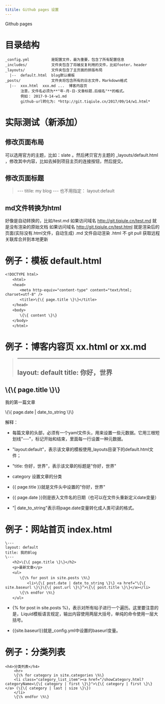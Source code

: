 ```yaml
---
titile: Github pages 设置
---
```

Github pages 
# 目录结构
```
_config.yml          是配置文件，最为重要，包含了所有配置信息
_includes/           文件夹包含了将被反复利用的文件，比如footer，header
_layouts/            文件夹包含了主页面的排版布局
  |--  default.html  blog默认模板
_posts/              文件夹将包含所有的日志文件，Markdown格式
  |--  xxx.html  xxx.md ...  博客内容页
       注意，文件名必须为**"年-月-日-文章标题.后缀名"**的格式。
       例如： 2017-9-14-w1.md  
       github-url转化为: *http://git.tiqiule.cn/2017/09/14/w1.html*

```


# 实际测试（新添加）
## 修改页面布局
   可以选用官方的主题，比如：slate 。然后拷贝官方主题的 _layouts/default.html
，修改其中内容，比如去掉到项目主页的连接按钮，然后提交。

## 修改页面标题
>\---
>titile: my blog
>\---
也不用指定： layout:default  

## md文件转换为html
好像是自动转换的，比如/test.md 
如果访问域名 http://git.tiqiule.cn/test.md  就是没有渲染的原始文档
如果访问域名 http://git.tiqiule.cn/test.html 就是渲染后的页面(实际没有.html文件，自动生成)
.md 文件自动渲染  .html 不
git pull 获取远程关联库合并到本地更新


# 例子：模板 default.html 
```
<!DOCTYPE html>
　　<html>
　　<head>
　　　　<meta http-equiv="content-type" content="text/html; charset=utf-8" />
　　　　<title>\{\{ page.title \}\}</title>
　　</head>
　　<body>
　　　　\{\{ content \}\}
　　</body>
　　</html>
```


# 例子：博客内容页 xx.html or xx.md
>---
>layout: default
>title: 你好，世界
>---
<h2>\{\{ page.title \}\}</h2>
<p>我的第一篇文章</p>
<p>\{\{ page.date | date_to_string \}\}</p>


解释：
- 每篇文章的头部，必须有一个yaml文件头，用来设置一些元数据。它用三根短划线"---"，标记开始和结束，里面每一行设置一种元数据。

- "layout:default"，表示该文章的模板使用_layouts目录下的default.html文件；

- "title: 你好，世界"，表示该文章的标题是"你好，世界"

- category 设置文章的分类

- \{\{ page.title \}\}就是文件头中设置的"你好，世界"

- \{\{ page.date \}\}则是嵌入文件名的日期（也可以在文件头重新定义date变量）

- "| date_to_string"表示将page.date变量转化成人类可读的格式。


# 例子：网站首页 index.html
```
\---
layout: default
title: 我的Blog
\---
　　<h2>\{\{ page.title \}\}</h2>
　　<p>最新文章</p>
　　<ul>
　　　　\{\% for post in site.posts \%\}
　　　　　　<li>\{\{ post.date | date_to_string \}\} <a href="\{\{ site.baseurl \}\}\{\{ post.url \}\}">\{\{ post.title \}\}</a></li>
　　　　\{\% endfor \%\}
　　</ul>
```

- \{\% for post in site.posts \%\}，表示对所有帖子进行一个遍历。这里要注意的是，Liquid模板语言规定，输出内容使用两层大括号，单纯的命令使用一层大括号。

- \{\{site.baseurl\}\}就是_config.yml中设置的baseurl变量。


# 例子：分类列表
```
<h4>分类列表</h4>  
    <hr>  
    \{\% for category in site.categories \%\}  
    <li class="category_list_item"><a href="/showCategory.html?categoryName=\{\{ category | first \}\}">\{\{ category | first \}\}</a> (\{\{ category | last | size \}\})  
    </li>  
    \{\% endfor \%\}  
```
